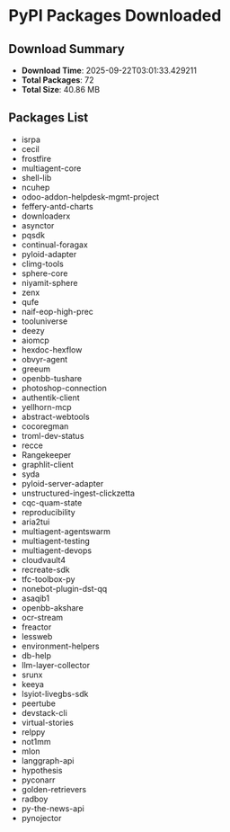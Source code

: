 # PyPI Packages Downloaded

## Download Summary
- **Download Time**: 2025-09-22T03:01:33.429211
- **Total Packages**: 72
- **Total Size**: 40.86 MB

## Packages List
- isrpa
- cecil
- frostfire
- multiagent-core
- shell-lib
- ncuhep
- odoo-addon-helpdesk-mgmt-project
- feffery-antd-charts
- downloaderx
- asynctor
- pqsdk
- continual-foragax
- pyloid-adapter
- climg-tools
- sphere-core
- niyamit-sphere
- zenx
- qufe
- naif-eop-high-prec
- tooluniverse
- deezy
- aiomcp
- hexdoc-hexflow
- obvyr-agent
- greeum
- openbb-tushare
- photoshop-connection
- authentik-client
- yellhorn-mcp
- abstract-webtools
- cocoregman
- troml-dev-status
- recce
- Rangekeeper
- graphlit-client
- syda
- pyloid-server-adapter
- unstructured-ingest-clickzetta
- cqc-quam-state
- reproducibility
- aria2tui
- multiagent-agentswarm
- multiagent-testing
- multiagent-devops
- cloudvault4
- recreate-sdk
- tfc-toolbox-py
- nonebot-plugin-dst-qq
- asaqib1
- openbb-akshare
- ocr-stream
- freactor
- lessweb
- environment-helpers
- db-help
- llm-layer-collector
- srunx
- keeya
- lsyiot-livegbs-sdk
- peertube
- devstack-cli
- virtual-stories
- relppy
- not1mm
- mlon
- langgraph-api
- hypothesis
- pyconarr
- golden-retrievers
- radboy
- py-the-news-api
- pynojector
